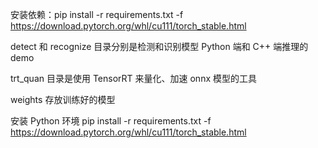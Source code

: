 安装依赖：pip install -r requirements.txt -f https://download.pytorch.org/whl/cu111/torch_stable.html

detect 和 recognize 目录分别是检测和识别模型 Python 端和 C++ 端推理的 demo

trt_quan 目录是使用 TensorRT 来量化、加速 onnx 模型的工具

weights 存放训练好的模型

安装 Python 环境
pip install -r requirements.txt -f https://download.pytorch.org/whl/cu111/torch_stable.html
